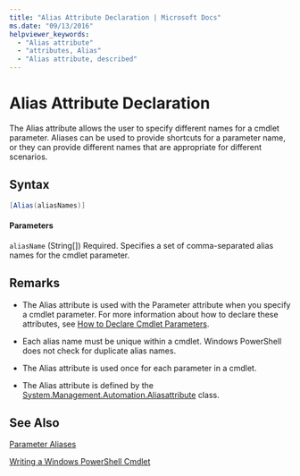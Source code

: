 ```yaml
---
title: "Alias Attribute Declaration | Microsoft Docs"
ms.date: "09/13/2016"
helpviewer_keywords:
  - "Alias attribute"
  - "attributes, Alias"
  - "Alias attribute, described"
---
```

# Alias Attribute Declaration

The Alias attribute allows the user to specify different names for a cmdlet parameter. Aliases can be used to provide shortcuts for a parameter name, or they can provide different names that are appropriate for different scenarios.

## Syntax

```csharp
[Alias(aliasNames)]
```

#### Parameters

`aliasName` (String[])
Required. Specifies a set of comma-separated alias names for the cmdlet parameter.

## Remarks

- The Alias attribute is used with the Parameter attribute when you specify a cmdlet parameter. For more information about how to declare these attributes, see [How to Declare Cmdlet Parameters](./how-to-declare-cmdlet-parameters.md).

- Each alias name must be unique within a cmdlet. Windows PowerShell does not check for duplicate alias names.

- The Alias attribute is used once for each parameter in a cmdlet.

- The Alias attribute is defined by the [System.Management.Automation.Aliasattribute](/dotnet/api/System.Management.Automation.AliasAttribute) class.

## See Also

[Parameter Aliases](./parameter-aliases.md)

[Writing a Windows PowerShell Cmdlet](./writing-a-windows-powershell-cmdlet.md)
